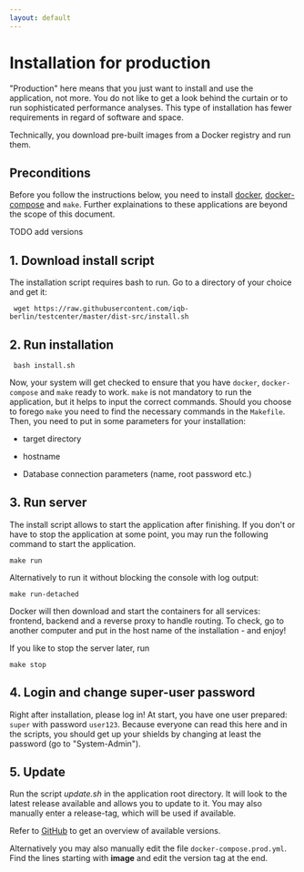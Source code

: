 ```yaml
---
layout: default
---
```


# Installation for production

"Production" here means that you just want to install and use the application, not more. You do not like to get a look behind the curtain or to run sophisticated performance analyses. This type of installation has fewer requirements in regard of software and space.

Technically, you download pre-built images from a Docker registry and run them.

## Preconditions

Before you follow the instructions below, you need to
install [docker](https://docs.docker.com/engine/install/ubuntu/#installation-methods),
[docker-compose](https://docs.docker.com/compose/install/other/#on-linux) and `make`.
Further explainations to these applications are beyond the scope of this document.

TODO add versions


## 1. Download install script

The installation script requires bash to run. Go to a directory of your choice and get it:

```
 wget https://raw.githubusercontent.com/iqb-berlin/testcenter/master/dist-src/install.sh
```

## 2. Run installation

```
 bash install.sh
```

Now, your system will get checked to ensure that you have `docker`, `docker-compose` and `make` ready to work.
`make` is not mandatory to run the application, but it helps to input the correct commands. Should you choose to forego `make`
you need to find the necessary commands in the `Makefile`.
Then, you need to put in some parameters for your installation:

* target directory

* hostname

* Database connection parameters (name, root password etc.)

## 3. Run server

The install script allows to start the application after finishing. If you don't or have to stop the application at some
point, you may run the following command to start the application.

```
make run
```
Alternatively to run it without blocking the console with log output:
```
make run-detached
```

Docker will then download and start the containers for all services: frontend, backend and a reverse proxy to handle routing.
To check, go to another computer and put in the host name of the installation - and enjoy!

If you like to stop the server later, run

```
make stop
```

## 4. Login and change super-user password

Right after installation, please log in! At start, you have one user prepared: `super` with password `user123`. Because everyone can read this here and in the scripts, you should get up your shields by changing at least the password (go to "System-Admin").

## 5. Update

Run the script _update.sh_ in the application root directory. It will look to the latest release available and
allows you to update to it. You may also manually enter a release-tag, which will be used if available.

Refer to [GitHub](https://github.com/iqb-berlin/testcenter/releases) to get an overview of available versions.

Alternatively you may also manually edit the file `docker-compose.prod.yml`. Find the lines starting with **image** and edit the version tag at the end.
